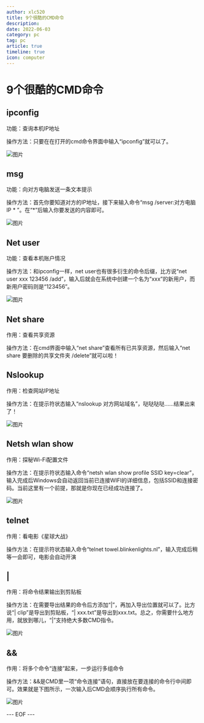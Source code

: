```yaml
---
author: xlc520
title: 9个很酷的CMD命令
description: 
date: 2022-06-03
category: pc
tag: pc
article: true
timeline: true
icon: computer
---
```


# 9个很酷的CMD命令

## **ipconfig**

功能：查询本机IP地址

操作方法：只要在在打开的cmd命令界面中输入“ipconfig”就可以了。

![图片](https://bitbucket.org/xlc520/blogasset/raw/main/images3/640-16535737928341.png)

## **msg**

功能：向对方电脑发送一条文本提示

操作方法：首先你要知道对方的IP地址，接下来输入命令“msg /server:对方电脑IP * ”。在“*”后输入你要发送的内容即可。

![图片](https://bitbucket.org/xlc520/blogasset/raw/main/images3/640-16535737928331.png)

## **Net user**

功能：查看本机账户情况

操作方法：和ipconfig一样，net user也有很多衍生的命令后缀，比方说“net user xxx 123456
/add”，输入后就会在系统中创建一个名为“xxx”的新用户，而新用户密码则是“123456”。

![图片](https://bitbucket.org/xlc520/blogasset/raw/main/images3/640-16535737928342.png)

## **Net share**

作用：查看共享资源

操作方法：在cmd界面中输入“net share”查看所有已共享资源，然后输入“net share 要删除的共享文件夹 /delete”就可以啦！

## **Nslookup**

作用：检查网站IP地址

操作方法：在提示符状态输入“nslookup 对方网站域名”，哒哒哒哒……结果出来了！

![图片](https://bitbucket.org/xlc520/blogasset/raw/main/images3/640-16535737928343.png)

## **Netsh wlan show**

作用：探秘Wi-Fi配置文件

操作方法：在提示符状态输入命令“netsh wlan show profile SSID
key=clear”，输入完成后Windows会自动返回当前已连接WIFI的详细信息，包括SSID和连接密码。当前这里有一个前提，那就是你现在已经成功连接了。

![图片](https://bitbucket.org/xlc520/blogasset/raw/main/images3/640-16535737928344.png)

## **telnet**

作用：看电影《星球大战》

操作方法：在提示符状态输入命令“telnet towel.blinkenlights.nl”，输入完成后稍等一会即可，电影会自动开演

## **|**

作用：将命令结果输出到剪贴板

操作方法：在需要导出结果的命令后方添加“|”，再加入导出位置就可以了。比方说“| clip”是导出到剪贴板，“|
xxx.txt”是导出到xxx.txt。总之，你需要什么地方用，就放到哪儿，“|”支持绝大多数CMD指令。

![图片](https://bitbucket.org/xlc520/blogasset/raw/main/images3/640-16535737928345.png)

## **&&**

作用：将多个命令“连接”起来，一步运行多组命令

操作方法：&&是CMD里一项“命令连接”语句，直接放在要连接的命令行中间即可。效果就是下图所示，一次输入后CMD会顺序执行所有命令。

![图片](https://bitbucket.org/xlc520/blogasset/raw/main/images3/640-16535737928346.png)

--- EOF ---